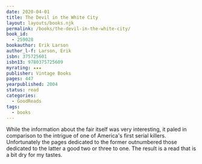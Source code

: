 ```yaml
---
date: 2020-04-01
title: The Devil in the White City
layout: layouts/books.njk
permalink: /books/the-devil-in-the-white-city/
book_id:
  - 259028
bookauthor: Erik Larson
author_l-f: Larson, Erik
isbn: 375725601
isbn13: 9780375725609
myrating: ★★★
publisher: Vintage Books
pages: 447
yearpublished: 2004
status: read
categories:
  - GoodReads
tags:
  - books
---
```

While the information about the fair itself was very interesting, it paled in comparison to the intrigue of one of America's first serial killers. Unfortunately the pages dedicated to the former outnumbered those dedicated to the latter a good two or three to one. The result is a read that is a bit dry for my tastes.
